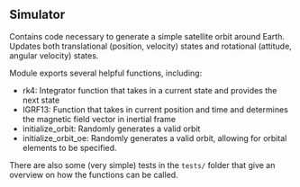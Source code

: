 ## Simulator 

Contains code necessary to generate a simple satellite orbit around Earth. 
Updates both translational (position, velocity) states and rotational (attitude, angular velocity) states. 

Module exports several helpful functions, including:
  - rk4: Integrator function that takes in a current state and provides the next state 
  - IGRF13: Function that takes in current position and time and determines the magnetic field vector in inertial frame 
  - initialize_orbit: Randomly generates a valid orbit 
  - initialize_orbit_oe: Randomly generates a valid orbit, allowing for orbital elements to be specified.


There are also some (very simple) tests in the ```tests/``` folder that give an overview on how the functions can be called. 